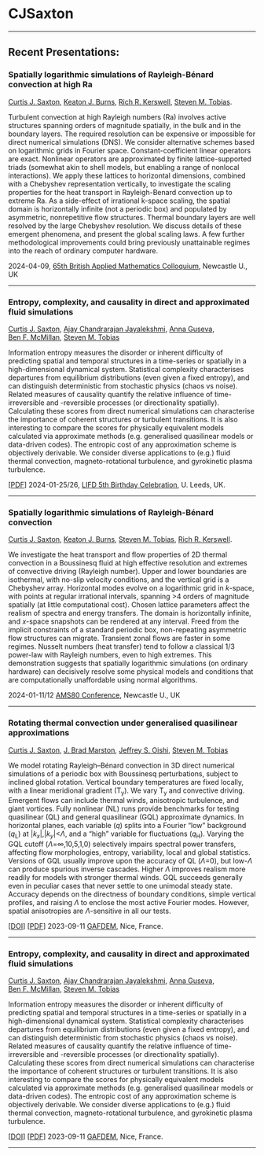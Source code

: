 # CJSaxton
---

## Recent Presentations:

### Spatially logarithmic simulations of Rayleigh-Bénard convection at high Ra
[Curtis&nbsp;J.&nbsp;Saxton](https://orcid.org/0000-0002-5441-1978),
[Keaton&nbsp;J.&nbsp;Burns](https://orcid.org/0000-0003-4761-4766),
[Rich&nbsp;R.&nbsp;Kerswell](https://orcid.org/0000-0001-5460-5337),
[Steven&nbsp;M.&nbsp;Tobias](https://orcid.org/0000-0003-0205-7716).

Turbulent convection at high Rayleigh numbers (Ra) involves active structures spanning orders of magnitude spatially,
in the bulk and in the boundary layers.
The required resolution can be expensive or impossible for direct numerical simulations (DNS).
We consider alternative schemes based on logarithmic grids in Fourier space.
Constant-coefficient linear operators are exact.
Nonlinear operators are approximated by finite lattice-supported triads
(somewhat akin to shell models, but enabling a range of nonlocal interactions).
We apply these lattices to horizontal dimensions,
combined with a Chebyshev representation vertically,
to investigate the scaling properties for the heat transport in Rayleigh-Benard convection up to extreme Ra.
As a side-effect of irrational k-space scaling,
the spatial domain is horizontally infinite (not a periodic box) and populated by asymmetric, nonrepetitive flow structures.
Thermal boundary layers are well resolved by the large Chebyshev resolution.
We discuss details of these emergent phenomena, and present the global scaling laws.
A few further methodological improvements could bring previously unattainable regimes into the reach of ordinary computer hardware.

2024-04-09,
[65th British Applied Mathematics Colloquium](https://conferences.ncl.ac.uk/bamc2024/),
Newcastle&nbsp;U., UK

---

### Entropy, complexity, and causality in direct and approximated fluid simulations
[Curtis&nbsp;J.&nbsp;Saxton](https://orcid.org/0000-0002-5441-1978),
[Ajay&nbsp;Chandrarajan&nbsp;Jayalekshmi](https://orcid.org/0000-0002-6447-581X),
[Anna&nbsp;Guseva](https://orcid.org/0000-0003-2831-184X),
[Ben&nbsp;F.&nbsp;McMillan](https://orcid.org/0000-0003-1509-2940),
[Steven&nbsp;M.&nbsp;Tobias](https://orcid.org/0000-0003-0205-7716)

Information entropy measures the disorder or inherent difficulty of predicting spatial and temporal structures
in a time-series or spatially in a high-dimensional dynamical system.
Statistical complexity characterises departures from equilibrium distributions (even given a fixed entropy),
and can distinguish deterministic from stochastic physics (chaos vs noise).
Related measures of causality quantify the relative influence of time-irreversible and 
-reversible processes (or directionality spatially).
Calculating these scores from direct numerical simulations can characterise the importance of coherent structures or turbulent transitions.
It is also interesting to compare the scores for physically equivalent models calculated via approximate methods
(e.g. generalised quasilinear models or data-driven codes).
The entropic cost of any approximation scheme is objectively derivable.
We consider diverse applications to
(e.g.) fluid thermal convection,
magneto-rotational turbulence,
and gyrokinetic plasma turbulence.

\[[PDF](20240125_saxton_poster.pdf)\]
2024-01-25/26,
[LIFD 5th Birthday Celebration](https://fluids.leeds.ac.uk/events/lifd-5th-birthday-celebration/),
U.&nbsp;Leeds, UK.

---

### Spatially logarithmic simulations of Rayleigh-Bénard convection
[Curtis&nbsp;J.&nbsp;Saxton](https://orcid.org/0000-0002-5441-1978),
[Keaton&nbsp;J.&nbsp;Burns](https://orcid.org/0000-0003-4761-4766),
[Steven&nbsp;M.&nbsp;Tobias](https://orcid.org/0000-0003-0205-7716),
[Rich&nbsp;R.&nbsp;Kerswell](https://orcid.org/0000-0001-5460-5337).

We investigate the heat transport and flow properties of 2D thermal convection
in a Boussinesq fluid at high effective resolution and extremes of convective driving (Rayleigh number). 
Upper and lower boundaries are isothermal,
with no-slip velocity conditions,
and the vertical grid is a Chebyshev array.
Horizontal modes evolve on a logarithmic grid in *k*-space,
with points at regular irrational intervals,
spanning >4 orders of magnitude spatially (at little computational cost).
Chosen lattice parameters affect the realism of spectra and energy transfers.
The domain is horizontally infinite,
and *x*-space snapshots can be rendered at any interval.
Freed from the implicit constraints of a standard periodic box,
non-repeating asymmetric flow structures can migrate.
Transient zonal flows are faster in some regimes.
Nusselt numbers (heat transfer) tend to follow a classical 1/3 power-law with Rayleigh numbers, even to high extremes.
This demonstration suggests that spatially
logarithmic simulations (on ordinary hardware)
can decisively resolve some physical models and conditions
that are computationally unaffordable using normal algorithms.

2024-01-11/12
[AMS80 Conference](https://conferences.ncl.ac.uk/ams80/), Newcastle&nbsp;U., UK

---

### Rotating thermal convection under generalised quasilinear approximations
[Curtis&nbsp;J.&nbsp;Saxton](https://orcid.org/0000-0002-5441-1978),
[J.&nbsp;Brad&nbsp;Marston](https://orcid.org/0000-0002-9751-829X),
[Jeffrey&nbsp;S.&nbsp;Oishi](https://orcid.org/0000-0001-8531-6570),
[Steven&nbsp;M.&nbsp;Tobias](https://orcid.org/0000-0003-0205-7716)

We model rotating Rayleigh–Bénard convection in 3D direct numerical simulations
of a periodic box with Boussinesq perturbations,
subject to inclined global rotation.
Vertical boundary temperatures are fixed locally, with a linear meridional gradient (T<sub>y</sub>).
We vary T<sub>y</sub> and convective driving.
Emergent flows can include thermal winds, anisotropic turbulence, and giant vortices.
Fully nonlinear (NL) runs provide benchmarks for testing quasilinear (QL) and general quasilinear (GQL) approximate dynamics.
In horizontal planes, each variable (*q*) splits into a Fourier “low” background (*q*<sub>L</sub>)
at \|*k<sub>x</sub>*\|,\|*k<sub>y</sub>*\|<*Λ*,
and a “high” variable for fluctuations (*q*<sub>H</sub>).
Varying the GQL cutoff (*Λ*=∞,10,5,1,0) selectively impairs spectral power transfers,
affecting flow morphologies, entropy, variability, local and global statistics.
Versions of GQL usually improve upon the accuracy of QL (*Λ*=0), but low-*Λ* can produce spurious inverse cascades.
Higher *Λ* improves realism more readily for models with stronger thermal winds.
GQL succeeds generally even in peculiar cases that never settle to one unimodal steady state.
Accuracy depends on the directness of boundary conditions, simple vertical profiles, 
and raising *Λ* to enclose the most active Fourier modes.
However, spatial anisotropies are *Λ*-sensitive in all our tests.

\[[DOI](http://dx.doi.org/10.13140/RG.2.2.13650.77764)\]
\[[PDF](pdf/20230911_saxton_poster1.pdf)\]
2023-09-11 [GAFDEM](https://gafdem.sciencesconf.org/), Nice, France.

---

### Entropy, complexity, and causality in direct and approximated fluid simulations
[Curtis&nbsp;J.&nbsp;Saxton](https://orcid.org/0000-0002-5441-1978),
[Ajay&nbsp;Chandrarajan&nbsp;Jayalekshmi](https://orcid.org/0000-0002-6447-581X),
[Anna&nbsp;Guseva](https://orcid.org/0000-0003-2831-184X),
[Ben&nbsp;F.&nbsp;McMillan](https://orcid.org/0000-0003-1509-2940),
[Steven&nbsp;M.&nbsp;Tobias](https://orcid.org/0000-0003-0205-7716)

Information entropy measures the disorder or inherent difficulty of predicting spatial and temporal structures
in a time-series or spatially in a high-dimensional dynamical system.
Statistical complexity characterises departures from equilibrium distributions (even given a fixed entropy),
and can distinguish deterministic from stochastic physics (chaos vs noise).
Related measures of causality quantify the relative influence of time-irreversible and 
-reversible processes (or directionality spatially).
Calculating these scores from direct numerical simulations can characterise the importance of coherent structures or turbulent transitions.
It is also interesting to compare the scores for physically equivalent models calculated via approximate methods
(e.g. generalised quasilinear models or data-driven codes).
The entropic cost of any approximation scheme is objectively derivable.
We consider diverse applications to
(e.g.) fluid thermal convection,
magneto-rotational turbulence,
and gyrokinetic plasma turbulence.

\[[DOI](http://dx.doi.org/10.13140/RG.2.2.27072.55044)\]
\[[PDF](pdf/20230911_saxton_poster2.pdf)\]
2023-09-11 [GAFDEM](https://gafdem.sciencesconf.org/), Nice, France.

---
